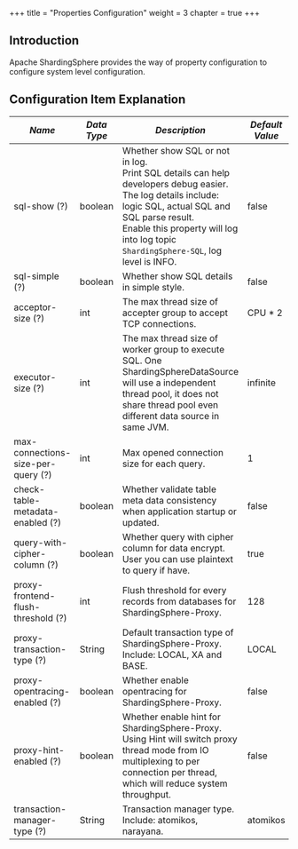 +++
title = "Properties Configuration"
weight = 3
chapter = true
+++

## Introduction

Apache ShardingSphere provides the way of property configuration to configure system level configuration.

## Configuration Item Explanation

| *Name*                             | *Data Type* | *Description*                                                                                                                                                                                                                                                | *Default Value* |
| ---------------------------------- | ----------- | ------------------------------------------------------------------------------------------------------------------------------------------------------------------------------------------------------------------------------------------------------------ | --------------- |
| sql-show (?)                       | boolean     | Whether show SQL or not in log. <br /> Print SQL details can help developers debug easier. The log details include: logic SQL, actual SQL and SQL parse result. <br /> Enable this property will log into log topic `ShardingSphere-SQL`, log level is INFO. | false           |
| sql-simple (?)                     | boolean     | Whether show SQL details in simple style.                                                                                                                                                                                                                    | false           |
| acceptor-size (?)                  | int         | The max thread size of accepter group to accept TCP connections.                                                                                                                                                                                             | CPU * 2         |
| executor-size (?)                  | int         | The max thread size of worker group to execute SQL. One ShardingSphereDataSource will use a independent thread pool, it does not share thread pool even different data source in same JVM.                                                                   | infinite        |
| max-connections-size-per-query (?) | int         | Max opened connection size for each query.                                                                                                                                                                                                                   | 1               |
| check-table-metadata-enabled (?)   | boolean     | Whether validate table meta data consistency when application startup or updated.                                                                                                                                                                            | false           |
| query-with-cipher-column (?)       | boolean     | Whether query with cipher column for data encrypt. User you can use plaintext to query if have.                                                                                                                                                              | true            |
| proxy-frontend-flush-threshold (?) | int         | Flush threshold for every records from databases for ShardingSphere-Proxy.                                                                                                                                                                                   | 128             |
| proxy-transaction-type (?)         | String      | Default transaction type of ShardingSphere-Proxy. Include: LOCAL, XA and BASE.                                                                                                                                                                               | LOCAL           |
| proxy-opentracing-enabled (?)      | boolean     | Whether enable opentracing for ShardingSphere-Proxy.                                                                                                                                                                                                         | false           |
| proxy-hint-enabled (?)             | boolean     | Whether enable hint for ShardingSphere-Proxy. Using Hint will switch proxy thread mode from IO multiplexing to per connection per thread, which will reduce system throughput.                                                                               | false           |
| transaction-manager-type (?)       | String      | Transaction manager type. Include: atomikos, narayana.                                                                                                                                                                                                       | atomikos        |
